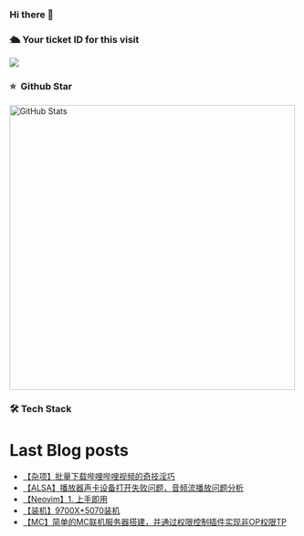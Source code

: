 ### Hi there 👋

<!--
**doraemon-hub-art/doraemon-hub-art** is a ✨ _special_ ✨ repository because its `README.md` (this file) appears on your GitHub profile.

Here are some ideas to get you started:

- 🔭 I’m currently working on ...

- 🌱 I’m currently learning ...

- 👯 I’m looking to collaborate on ...

- 🤔 I’m looking for help with ...

- 💬 Ask me about ...

- 📫 How to reach me: ...

- 😄 Pronouns: ...

- ⚡ Fun fact: ...
  -->

  

### **🛳** **Your ticket ID for this visit**

<img src="https://profile-counter.glitch.me/doraemon-hub-art/count.svg" />

### ⭐️ &nbsp;Github Star

<img width="500px"  alt="GitHub Stats" src="https://github-readme-stats.vercel.app/api?username=doraemon-hub-art&count_private=true&show_icons=true"/>

### **🛠** **Tech Stack**


# Last Blog posts
<!-- BLOG-POST-LIST:START -->
- [【杂项】批量下载哔哩哔哩视频的奇技淫巧](/archives/wei-ming-ming-wen-zhang)
- [【ALSA】播放器声卡设备打开失败问题，音频流播放问题分析](/archives/gstreamer-bo-fang-qi-sheng-qia-she-bei-bang-ding-wen-ti-yin-pin-liu-bo-fang-wen-ti-fen-xi)
- [【Neovim】1. 上手即用](/archives/wei-ming-ming-wen-zhang)
- [【装机】9700X+5070装机](/archives/9700X-5070-zhuang-ji)
- [【MC】简单的MC联机服务器搭建，并通过权限控制插件实现非OP权限TP](/archives/mc-jian-dan-de-mclian-ji-fu-wu-qi-da-jian)
<!-- BLOG-POST-LIST:END -->


